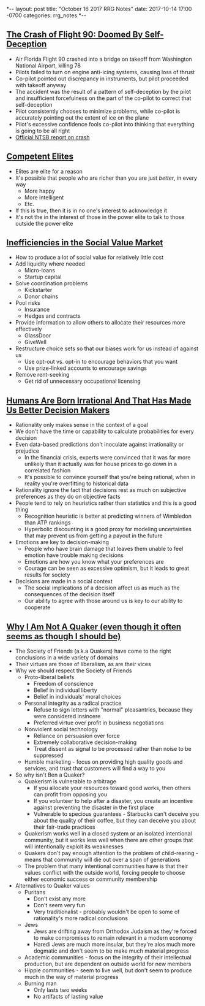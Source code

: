 *--
layout: post
title: "October 16 2017 RRG Notes"
date: 2017-10-14 17:00 -0700
categories: rrg_notes
*--

## [The Crash of Flight 90: Doomed By Self-Deception](http://www.roberttrivers.com/Robert_Trivers/Publications_files/T%26Newton1982article-2.pdf)
* Air Florida Flight 90 crashed into a bridge on takeoff from Washington National Airport, killing 78
* Pilots failed to turn on engine anti-icing systems, causing loss of thrust
* Co-pilot pointed out discrepancy in instruments, but pilot proceeded with takeoff anyway
* The accident was the result of a pattern of self-deception by the pilot and insufficient forcefulness on the part of the co-pilot to correct that self-deception
* Pilot consistently chooses to minimize problems, while co-pilot is accurately pointing out the extent of ice on the plane
* Pilot's excessive confidence fools co-pilot into thinking that everything is going to be all right
* [Official NTSB report on crash](http://libraryonline.erau.edu/online-full-text/ntsb/aircraft-accident-reports/AAR82-08.pdf)

## [Competent Elites](http://lesswrong.com/lw/ub/competent_elites/)
* Elites are elite for a reason
* It's possible that people who are richer than you are just *better*, in every way
  * More happy
  * More intelligent
  * Etc.
* If this is true, then it is in no one's interest to acknowledge it
* It's not the in the interest of those in the power elite to talk to those outside the power elite

## [Inefficiencies in the Social Value Market](https://juliagalef.com/2017/07/28/inefficiencies-in-the-social-value-market/)
* How to produce a lot of social value for relatively little cost
* Add liquidity where needed
  * Micro-loans
  * Startup capital
* Solve coordination problems
  * Kickstarter
  * Donor chains
* Pool risks
  * Insurance
  * Hedges and contracts
* Provide information to allow others to allocate their resources more effectively
  * GlassDoor
  * GiveWell
* Restructure choice sets so that our biases work for us instead of against us
  * Use opt-out vs. opt-in to encourage behaviors that you want
  * Use prize-linked accounts to encourage savings
* Remove rent-seeking
  * Get rid of unnecessary occupational licensing

## [Humans Are Born Irrational And That Has Made Us Better Decision Makers](https://qz.com/922924/humans-werent-designed-to-be-rational-and-we-are-better-thinkers-for-it/)
* Rationality only makes sense in the context of a goal
* We don't have the time or capability to calculate probabilities for every decision
* Even data-based predictions don't inoculate against irrationality or prejudice
  * In the financial crisis, experts were convinced that it was far more unlikely than it actually was for house prices to go down in a correlated fashion
  * It's possible to convince yourself that you're being rational, when in reality you're overfitting to historical data
* Rationality ignore the fact that decisions rest as much on subjective preferences as they do on objective facts
* People tend to rely on heuristics rather than statistics and this is a good thing
  * Recognition heuristic is better at predicting winners of Wimbledon than ATP rankings
  * Hyperbolic discounting is a good proxy for modeling uncertainties that may prevent us from getting a payout in the future
* Emotions are key to decision-making
  * People who have brain damage that leaves them unable to feel emotion have trouble making decisions
  * Emotions are how you know what your preferences are
  * Courage can be seen as excessive optimism, but it leads to great results for society
* Decisions are made in a social context
  * The social implications of a decision affect us as much as the consequences of the decision itself
  * Our ability to agree with those around us is key to our ability to cooperate

## [Why I Am Not A Quaker (even though it often seems as though I should be)](http://benjaminrosshoffman.com/why-i-am-not-a-quaker-even-though-it-often-seems-as-though-i-should-be/)
* The Society of Friends (a.k.a Quakers) have come to the right conclusions in a wide variety of domains
* Their virtues are those of liberalism, as are their vices
* Why we should respect the Society of Friends
  * Proto-liberal beliefs
    * Freedom of conscience
    * Belief in individual liberty
    * Belief in individuals' moral choices
  * Personal integrity as a radical practice
    * Refuse to sign letters with "normal" pleasantries, because they were considered insincere
    * Preferred virtue over profit in business negotiations
  * Nonviolent social technology
    * Reliance on persuasion over force
    * Extremely collaborative decision-making
    * Treat dissent as signal to be processed rather than noise to be suppressed
  * Humble marketing - focus on providing high quality goods and services, and trust that customers will find a way to you
* So why isn't Ben a Quaker?
  * Quakerism is vulnerable to arbitrage
    * If you allocate your resources toward good works, then others can profit from opposing you
    * If you volunteer to help after a disaster, you create an incentive against preventing the disaster in the first place
    * Vulnerable to specious guarantees - Starbucks can't deceive you about the quality of their coffee, but they can deceive you about their fair-trade practices
  * Quakerism works well in a closed system or an isolated intentional community, but it works less well when there are other groups that will intentionally exploit its weaknesses
  * Quakers don't pay enough attention to the problem of child-rearing - means that community will die out over a span of generations
  * The problem that many intentional communities have is that their values conflict with the outside world, forcing people to choose either economic success or community membership
* Alternatives to Quaker values
  * Puritans
    * Don't exist any more
    * Don't seem very fun
    * Very traditionalist - probably wouldn't be open to some of rationality's more radical conclusions
  * Jews
    * Jews are drifting away from Orthodox Judaism as they're forced to make compromises to remain relevant in a modern economy
    * Haredi Jews are much more insular, but they're alos much more dogmatic and don't seem to be make much material progress
  * Academic communities - focus on the integrity of their intellectual production, but are dependent on outside world for new members 
  * Hippie communities - seem to live well, but don't seem to produce much in the way of material progress
  * Burning man
    * Only lasts two weeks
    * No artifacts of lasting value